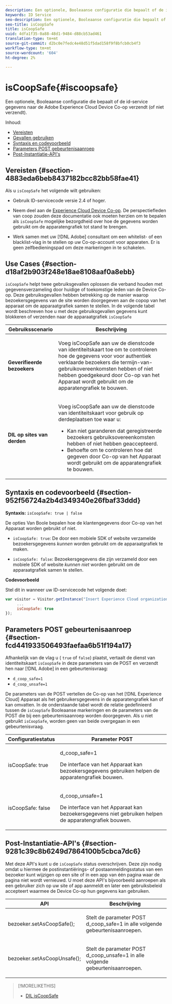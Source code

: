 ```yaml
---
description: Een optionele, Booleaanse configuratie die bepaalt of de id-service gegevens naar de Adobe Experience Cloud Device Co-op verzendt (of niet verzendt).
keywords: ID Service
seo-description: Een optionele, Booleaanse configuratie die bepaalt of de id-service gegevens naar de Adobe Experience Cloud Device Co-op verzendt (of niet verzendt).
seo-title: isCoopSafe
title: isCoopSafe
uuid: 4dfa1f35-0a88-48d1-9484-d88cb53ad461
translation-type: tm+mt
source-git-commit: d2bc0e7fedc4e48d51f5dad158f9f8bfcb0cb4f3
workflow-type: tm+mt
source-wordcount: '604'
ht-degree: 2%

---
```



# isCoopSafe{#iscoopsafe}

Een optionele, Booleaanse configuratie die bepaalt of de id-service gegevens naar de Adobe Experience Cloud Device Co-op verzendt (of niet verzendt).

Inhoud:

<ul class="simplelist"> 
 <li> <a href="../../library/function-vars/coopsafe.md#section-4883eda6beb8437182bcc82bb58fae41" format="dita" scope="local"> Vereisten </a> </li> 
 <li> <a href="../../library/function-vars/coopsafe.md#section-d18af2b903f248e18ae8108aaf0a8ebb" format="dita" scope="local"> Gevallen gebruiken </a> </li> 
 <li> <a href="../../library/function-vars/coopsafe.md#section-952f56724a2b4d349340e26fbaf33ddd" format="dita" scope="local"> Syntaxis en codevoorbeeld </a> </li> 
 <li> <a href="../../library/function-vars/coopsafe.md#section-fcd441933506493faefaa6b51f194a17" format="dita" scope="local"> Parameters POST gebeurtenisaanroep </a> </li> 
 <li> <a href="../../library/function-vars/coopsafe.md#section-9281c39c8b6249d7864100b5cbca7dc6" format="dita" scope="local"> Post-Instantiatie-API's </a> </li> 
</ul>

## Vereisten {#section-4883eda6beb8437182bcc82bb58fae41}

Als u `isCoopSafe` het volgende wilt gebruiken:

* Gebruik ID-servicecode versie 2.4 of hoger.
* Neem deel aan de [Experience Cloud Device Co-op](https://docs.adobe.com/content/help/en/device-co-op/using/about/overview.html). De perspectiefleden van coop zouden deze documentatie ook moeten herzien om te bepalen als `isCoopSafe` mogelijke bezorgdheid over hoe de gegevens worden gebruikt om de apparatengrafiek tot stand te brengen.

* Werk samen met uw [!DNL Adobe] consultant om een whitelist- of een blacklist-vlag in te stellen op uw Co-op-account voor apparaten. Er is geen zelfbedieningspad om deze markeringen in te schakelen.

## Use Cases {#section-d18af2b903f248e18ae8108aaf0a8ebb}

`isCoopSafe` helpt twee gebruiksgevallen oplossen die verband houden met gegevensverzameling door huidige of toekomstige leden van de Device Co-op. Deze gebruiksgevallen hebben betrekking op de manier waarop bezoekersgegevens van de site worden doorgegeven aan de copop van het apparaat om de apparaatgrafiek samen te stellen. In de volgende tabel wordt beschreven hoe u met deze gebruiksgevallen gegevens kunt blokkeren of verzenden naar de apparaatgrafiek `isCoopSafe`

<table id="table_A24C63D2A21F47EDBAC8FA5E7BE888D8"> 
 <thead> 
  <tr> 
   <th colname="col1" class="entry"> Gebruiksscenario </th> 
   <th colname="col2" class="entry"> Beschrijving </th> 
  </tr> 
 </thead>
 <tbody> 
  <tr> 
   <td colname="col1"> <p> <b>Geverifieerde bezoekers</b> </p> </td> 
   <td colname="col2"> <p>Voeg <span class="codeph"> isCoopSafe </span> aan uw de dienstcode van identiteitskaart toe om te controleren hoe de gegevens voor voor authentiek verklaarde bezoekers die termijn-van-gebruikovereenkomsten hebben of niet hebben goedgekeurd door Co-op van het Apparaat wordt gebruikt om de apparatengrafiek te bouwen. </p> </td> 
  </tr> 
  <tr> 
   <td colname="col1"> <p> <b>DIL op sites van derden</b> </p> </td> 
   <td colname="col2"> <p>Voeg <span class="codeph"> isCoopSafe </span> aan uw de dienstcode van identiteitskaart voor gebruik op derdeplaatsen toe waar u: </p> <p> 
     <ul id="ul_C27BB26510314834A2A7CD99D46DA4AC"> 
      <li id="li_4E6AE574F18646F09C0CF4553EEA1A9E">Kan niet garanderen dat geregistreerde bezoekers gebruiksovereenkomsten hebben of niet hebben geaccepteerd. </li> 
      <li id="li_26D0561BF32B4278B0A6B5082C17FED8">Behoefte om te controleren hoe dat gegeven door Co-op van het Apparaat wordt gebruikt om de apparatengrafiek te bouwen. </li> 
     </ul> </p> </td> 
  </tr> 
 </tbody> 
</table>

## Syntaxis en codevoorbeeld {#section-952f56724a2b4d349340e26fbaf33ddd}

**Syntaxis:** `isCoopSafe: true | false`

De opties Van Boole bepalen hoe de klantengegevens door Co-op van het Apparaat worden gebruikt of niet.

* `isCoopSafe: true`: De door een mobiele SDK of website verzamelde bezoekersgegevens *kunnen* worden gebruikt om de apparaatgrafiek te maken.

* `isCoopSafe: false`: Bezoekersgegevens die zijn verzameld door een mobiele SDK of website *kunnen niet* worden gebruikt om de apparaatgrafiek samen te stellen.

**Codevoorbeeld**

Stel dit in wanneer uw ID-servicecode het volgende doet:

```js
var visitor = Visitor.getInstance("Insert Experience Cloud organization ID here",{ 
     ... 
     isCoopSafe: true 
});
```

## Parameters POST gebeurtenisaanroep {#section-fcd441933506493faefaa6b51f194a17}

Afhankelijk van de vlag u ( `true` of `false`) plaatst, vertaalt de dienst van identiteitskaart `isCoopSafe` in deze parameters van de POST en verzendt hen naar [!DNL Adobe] in een gebeurtenisvraag:

* `d_coop_safe=1`
* `d_coop_unsafe=1`

De parameters van de POST vertellen de Co-op van het [!DNL Experience Cloud] Apparaat als het gebruikersgegevens in de apparatengrafiek kan of kan omvatten. In de onderstaande tabel wordt de relatie gedefinieerd tussen de `isCoopSafe` Booleaanse markeringen en de parameters van de POST die bij een gebeurtenisaanroep worden doorgegeven. Als u niet gebruikt `isCoopSafe`, worden geen van beide overgegaan in een gebeurtenisvraag.

<table id="table_0A544534CA904F4D9836A34B8C1EACBB"> 
 <thead> 
  <tr> 
   <th colname="col1" class="entry"> Configuratiestatus </th> 
   <th colname="col2" class="entry"> Parameter POST </th> 
  </tr> 
 </thead>
 <tbody> 
  <tr> 
   <td colname="col1"> <p> <span class="codeph"> isCoopSafe: true </span> </p> </td> 
   <td colname="col2"> <p> <span class="codeph"> d_coop_safe=1 </span> </p> <p>De interface van het Apparaat kan bezoekersgegevens gebruiken helpen de apparatengrafiek bouwen. </p> </td> 
  </tr> 
  <tr> 
   <td colname="col1"> <p> <span class="codeph"> isCoopSafe: false </span> </p> </td> 
   <td colname="col2"> <p> <span class="codeph"> d_coop_unsafe=1 </span> </p> <p>De interface van het Apparaat kan bezoekersgegevens niet gebruiken helpen de apparatengrafiek bouwen. </p> </td> 
  </tr> 
 </tbody> 
</table>

## Post-Instantiatie-API&#39;s {#section-9281c39c8b6249d7864100b5cbca7dc6}

Met deze API&#39;s kunt u de `isCoopSafe` status overschrijven. Deze zijn nodig omdat u hiermee de postinstantiërings- of postaanmeldingsstatus van een bezoeker kunt wijzigen op een site of in een app van één pagina waar de pagina niet wordt vernieuwd. U moet deze API&#39;s bijvoorbeeld aanroepen als een gebruiker zich op uw site of app aanmeldt en later een gebruiksbeleid accepteert waarmee de Device Co-op hun gegevens kan gebruiken.

<table id="table_BAA96B1F82BE48C3A61A1AF1367BA45C"> 
 <thead> 
  <tr> 
   <th colname="col1" class="entry"> API </th> 
   <th colname="col2" class="entry"> Beschrijving </th> 
  </tr> 
 </thead>
 <tbody> 
  <tr> 
   <td colname="col1"> <p> <span class="codeph"> bezoeker.setAsCoopSafe(); </span> </p> </td> 
   <td colname="col2"> <p>Stelt de parameter POST <span class="codeph"> d_coop_safe=1 </span> in alle volgende gebeurtenisaanroepen. </p> </td> 
  </tr> 
  <tr> 
   <td colname="col1"> <p> <span class="codeph"> bezoeker.setAsCoopUnsafe(); </span> </p> </td> 
   <td colname="col2"> <p>Stelt de parameter POST <span class="codeph"> d_coop_unsafe=1 </span> in alle volgende gebeurtenisaanroepen. </p> </td> 
  </tr> 
 </tbody> 
</table>

<!--
Wiki page https://wiki.corp.adobe.com/x/RCfFTg
-->

>[!MORELIKETHIS]
>
>* [DIL isCoopSafe](https://docs.adobe.com/content/help/en/audience-manager/user-guide/dil-api/class-level-dil-methods/dil-coopsafe.html)

